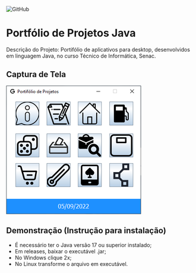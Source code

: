 ![GitHub](https://img.shields.io/github/license/giovannaagil/portfolio-java?style=for-the-badge)
# Portfólio de Projetos Java
Descrição do Projeto:
Portifólio de aplicativos para desktop, desenvolvidos em linguagem Java, no curso Técnico de Informática, Senac.
## Captura de Tela
![tela](https://github.com/giovannaagil/portfolio-java/blob/main/img/telaportfolio.png)
## Demonstração (Instrução para instalação)
- É necessário ter o Java versão 17 ou superior instalado;
- Em releases, baixar o executável .jar;
- No Windows clique 2x;
- No Linux transforme o arquivo em executável.
